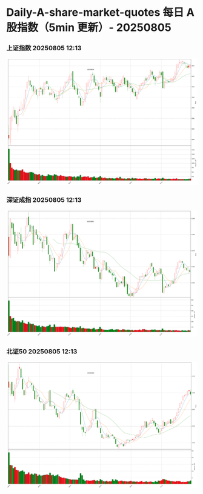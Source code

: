 
# Daily-A-share-market-quotes 每日 A 股指数（5min 更新）- 20250805

### 上证指数 20250805 12:13
![](./fig/2025/8/20250805-sh000001.png)

### 深证成指 20250805 12:13
![](./fig/2025/8/20250805-sz399001.png)

### 北证50 20250805 12:13
![](./fig/2025/8/20250805-bj899050.png)
